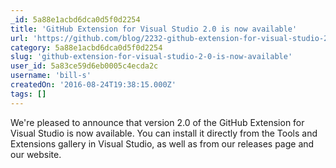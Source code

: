 ```yaml
---
_id: 5a88e1acbd6dca0d5f0d2254
title: 'GitHub Extension for Visual Studio 2.0 is now available'
url: 'https://github.com/blog/2232-github-extension-for-visual-studio-2-0'
category: 5a88e1acbd6dca0d5f0d2254
slug: 'github-extension-for-visual-studio-2-0-is-now-available'
user_id: 5a83ce59d6eb0005c4ecda2c
username: 'bill-s'
createdOn: '2016-08-24T19:38:15.000Z'
tags: []
---
```


We're pleased to announce that version 2.0 of the GitHub Extension for Visual Studio is now available. You can install it directly from the Tools and Extensions gallery in Visual Studio, as well as from our releases page and our website.
